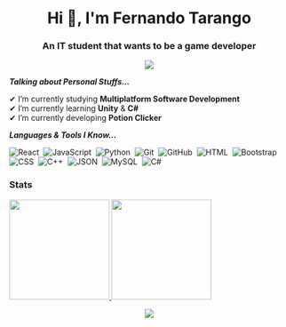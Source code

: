 <h1 align="center">Hi 🥳, I'm Fernando Tarango</h1>
<h3 align="center">An IT student that wants to be a game developer</h3>


<p align="center">
<a href="https://www.linkedin.com/in/fertarvega/"><img src="https://img.shields.io/badge/linkedin-%230077B5.svg?&style=for-the-badge&logo=linkedin&logoColor=white"/></a>
</p>

***Talking about Personal Stuffs...***

✔ I’m currently studying **Multiplatform Software Development**<br>
✔ I’m currently learning **Unity** & **C#**<br>
✔ I’m currently developing **Potion Clicker**<br>
 

***Languages & Tools I Know...***

![React](https://img.shields.io/badge/-React-05122A?style=flat&logo=react)&nbsp;
![JavaScript](https://img.shields.io/badge/-JavaScript-05122A?style=flat&logo=javascript)&nbsp;
![Python](https://img.shields.io/badge/-Python-05122A?style=flat&logo=python)&nbsp;
![Git](https://img.shields.io/badge/-Git-05122A?style=flat&logo=git)&nbsp;
![GitHub](https://img.shields.io/badge/-GitHub-05122A?style=flat&logo=github)&nbsp;
![HTML](https://img.shields.io/badge/-HTML-05122A?style=flat&logo=HTML5)&nbsp;
![Bootstrap](https://img.shields.io/badge/-Bootstrap-05122A?style=flat&logo=bootstrap&logoColor=563D7C)&nbsp;
![CSS](https://img.shields.io/badge/-CSS-05122A?style=flat&logo=CSS3&logoColor=1572B6)&nbsp;
![C++](https://img.shields.io/badge/-C++-05122A?style=flat&logo=C%2B%2B&logoColor=00599C)&nbsp;
![JSON](https://img.shields.io/badge/-JSON-05122A?style=flat&logo=json&logoColor=000000)&nbsp;
![MySQL](https://img.shields.io/badge/-MySQL-05122A?style=flat&logo=mysql&logoColor=4479A1)&nbsp;
![C#](https://img.shields.io/badge/-C#-05122A?style=flat&logo=c#&logoColor=4479A1)&nbsp;


<h3>Stats</h3>
<p><a href="https://github.com/AVS1508">
  <img height="180em" src="https://github-readme-stats.vercel.app/api?username=tarvef&show_icons=true&theme=radical" />
  
  <img height="180em" src="https://github-readme-stats-eight-theta.vercel.app/api/top-langs/?username=tarvef&theme=radical&layout=compact&exclude_lang=java+r" />
</a>
</p>
<p align="center">
<img align="center" src="https://github-readme-streak-stats.herokuapp.com/?user=tarvef&theme=radical&hide_border=true"/>
</p>
